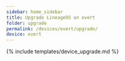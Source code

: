 ```yaml
---
sidebar: home_sidebar
title: Upgrade LineageOS on evert
folder: upgrade
permalink: /devices/evert/upgrade/
device: evert
---
```

{% include templates/device_upgrade.md %}
